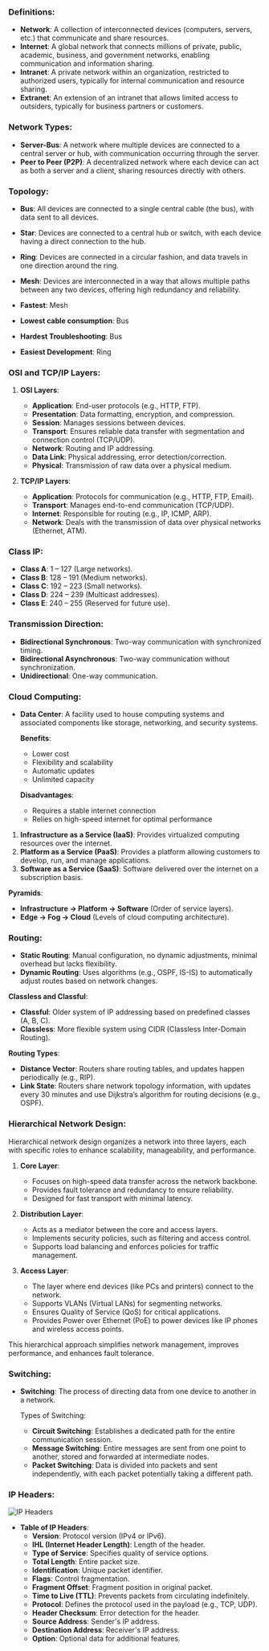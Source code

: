 ### Definitions:

- **Network**: A collection of interconnected devices (computers, servers, etc.) that communicate and share resources.
- **Internet**: A global network that connects millions of private, public, academic, business, and government networks, enabling communication and information sharing.
- **Intranet**: A private network within an organization, restricted to authorized users, typically for internal communication and resource sharing.
- **Extranet**: An extension of an intranet that allows limited access to outsiders, typically for business partners or customers.

### Network Types:

- **Server-Bus**: A network where multiple devices are connected to a central server or hub, with communication occurring through the server.
- **Peer to Peer (P2P)**: A decentralized network where each device can act as both a server and a client, sharing resources directly with others.

### Topology:

- **Bus**: All devices are connected to a single central cable (the bus), with data sent to all devices.
- **Star**: Devices are connected to a central hub or switch, with each device having a direct connection to the hub.
- **Ring**: Devices are connected in a circular fashion, and data travels in one direction around the ring.
- **Mesh**: Devices are interconnected in a way that allows multiple paths between any two devices, offering high redundancy and reliability.

- **Fastest**: Mesh
- **Lowest cable consumption**: Bus
- **Hardest Troubleshooting**: Bus
- **Easiest Development**: Ring

### OSI and TCP/IP Layers:

1. **OSI Layers**:
   - **Application**: End-user protocols (e.g., HTTP, FTP).
   - **Presentation**: Data formatting, encryption, and compression.
   - **Session**: Manages sessions between devices.
   - **Transport**: Ensures reliable data transfer with segmentation and connection control (TCP/UDP).
   - **Network**: Routing and IP addressing.
   - **Data Link**: Physical addressing, error detection/correction.
   - **Physical**: Transmission of raw data over a physical medium.

2. **TCP/IP Layers**:
   - **Application**: Protocols for communication (e.g., HTTP, FTP, Email).
   - **Transport**: Manages end-to-end communication (TCP/UDP).
   - **Internet**: Responsible for routing (e.g., IP, ICMP, ARP).
   - **Network**: Deals with the transmission of data over physical networks (Ethernet, ATM).

### Class IP:

- **Class A**: 1 – 127 (Large networks).
- **Class B**: 128 – 191 (Medium networks).
- **Class C**: 192 – 223 (Small networks).
- **Class D**: 224 – 239 (Multicast addresses).
- **Class E**: 240 – 255 (Reserved for future use).

### Transmission Direction:

- **Bidirectional Synchronous**: Two-way communication with synchronized timing.
- **Bidirectional Asynchronous**: Two-way communication without synchronization.
- **Unidirectional**: One-way communication.

### Cloud Computing:

- **Data Center**: A facility used to house computing systems and associated components like storage, networking, and security systems.
  
  **Benefits**: 
   - Lower cost
   - Flexibility and scalability
   - Automatic updates
   - Unlimited capacity
  
  **Disadvantages**: 
   - Requires a stable internet connection
   - Relies on high-speed internet for optimal performance

1. **Infrastructure as a Service (IaaS)**: Provides virtualized computing resources over the internet.
2. **Platform as a Service (PaaS)**: Provides a platform allowing customers to develop, run, and manage applications.
3. **Software as a Service (SaaS)**: Software delivered over the internet on a subscription basis.

**Pyramids**:  
- **Infrastructure -> Platform -> Software** (Order of service layers).  
- **Edge -> Fog -> Cloud** (Levels of cloud computing architecture).

### Routing:

- **Static Routing**: Manual configuration, no dynamic adjustments, minimal overhead but lacks flexibility.
- **Dynamic Routing**: Uses algorithms (e.g., OSPF, IS-IS) to automatically adjust routes based on network changes.

**Classless and Classful**:
- **Classful**: Older system of IP addressing based on predefined classes (A, B, C).
- **Classless**: More flexible system using CIDR (Classless Inter-Domain Routing).

**Routing Types**:
- **Distance Vector**: Routers share routing tables, and updates happen periodically (e.g., RIP).
- **Link State**: Routers share network topology information, with updates every 30 minutes and use Dijkstra’s algorithm for routing decisions (e.g., OSPF).

### Hierarchical Network Design:

Hierarchical network design organizes a network into three layers, each with specific roles to enhance scalability, manageability, and performance.

1. **Core Layer**:  
   - Focuses on high-speed data transfer across the network backbone.  
   - Provides fault tolerance and redundancy to ensure reliability.  
   - Designed for fast transport with minimal latency.

2. **Distribution Layer**:  
   - Acts as a mediator between the core and access layers.  
   - Implements security policies, such as filtering and access control.  
   - Supports load balancing and enforces policies for traffic management.

3. **Access Layer**:  
   - The layer where end devices (like PCs and printers) connect to the network.  
   - Supports VLANs (Virtual LANs) for segmenting networks.  
   - Ensures Quality of Service (QoS) for critical applications.  
   - Provides Power over Ethernet (PoE) to power devices like IP phones and wireless access points.  

This hierarchical approach simplifies network management, improves performance, and enhances fault tolerance.

### Switching:

- **Switching**: The process of directing data from one device to another in a network.
  
  Types of Switching:
  - **Circuit Switching**: Establishes a dedicated path for the entire communication session.
  - **Message Switching**: Entire messages are sent from one point to another, stored and forwarded at intermediate nodes.
  - **Packet Switching**: Data is divided into packets and sent independently, with each packet potentially taking a different path.

### IP Headers:

![IP Headers](https://gist.githubusercontent.com/taiwbi/a2edcf2861f5ec168375443bd1ce351f/raw/513ba04aef394400de60af1d5d4496d2a4723c8e/IP-Header-table.svg)
- **Table of IP Headers**:  
  - **Version**: Protocol version (IPv4 or IPv6).
  - **IHL (Internet Header Length)**: Length of the header.
  - **Type of Service**: Specifies quality of service options.
  - **Total Length**: Entire packet size.
  - **Identification**: Unique packet identifier.
  - **Flags**: Control fragmentation.
  - **Fragment Offset**: Fragment position in original packet.
  - **Time to Live (TTL)**: Prevents packets from circulating indefinitely.
  - **Protocol**: Defines the protocol used in the payload (e.g., TCP, UDP).
  - **Header Checksum**: Error detection for the header.
  - **Source Address**: Sender's IP address.
  - **Destination Address**: Receiver's IP address.
  - **Option**: Optional data for additional features.
